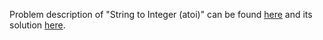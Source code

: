Problem description of "String to Integer (atoi)" can be found [here](https://leetcode.com/problems/string-to-integer-atoi/) and its solution [here](https://github.com/aurimas13/Solutions-To-Problems/blob/main/LeetCode/Python%20Solutions/String%20to%20Integer%20(atoi)/atoi.py).